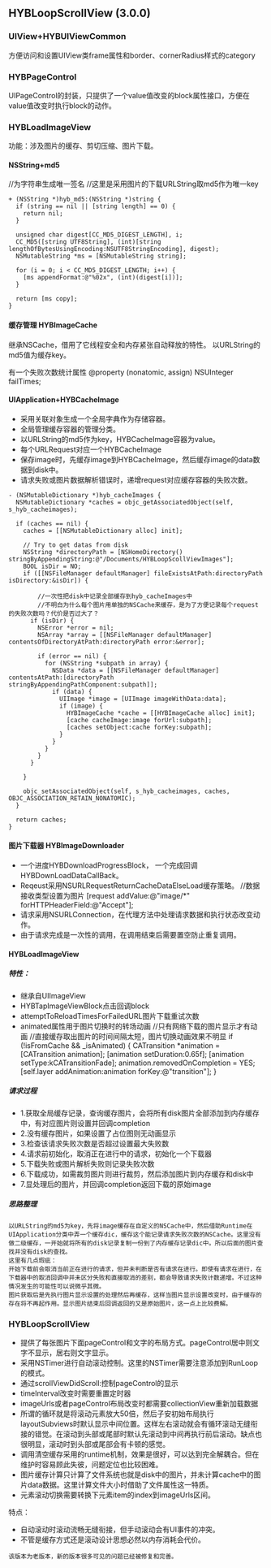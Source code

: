 ## HYBLoopScrollView (3.0.0)

### UIView+HYBUIViewCommon

方便访问和设置UIView类frame属性和border、cornerRadius样式的category

### HYBPageControl

UIPageControl的封装，只提供了一个value值改变的block属性接口，方便在value值改变时执行block的动作。

### HYBLoadImageView

功能：涉及图片的缓存、剪切压缩、图片下载。

#### NSString+md5

//为字符串生成唯一签名
//这里是采用图片的下载URLString取md5作为唯一key

```
+ (NSString *)hyb_md5:(NSString *)string {
  if (string == nil || [string length] == 0) {
    return nil;
  }
  
  unsigned char digest[CC_MD5_DIGEST_LENGTH], i;
  CC_MD5([string UTF8String], (int)[string lengthOfBytesUsingEncoding:NSUTF8StringEncoding], digest);
  NSMutableString *ms = [NSMutableString string];
  
  for (i = 0; i < CC_MD5_DIGEST_LENGTH; i++) {
    [ms appendFormat:@"%02x", (int)(digest[i])];
  }
  
  return [ms copy];
}
```

#### 缓存管理 HYBImageCache

继承NSCache，借用了它线程安全和内存紧张自动释放的特性。
以URLString的md5值为缓存key。

有一个失败次数统计属性
@property (nonatomic, assign) NSUInteger failTimes;

#### UIApplication+HYBCacheImage

- 采用关联对象生成一个全局字典作为存储容器。
- 全局管理缓存容器的管理分类。
- 以URLString的md5作为key，HYBCacheImage容器为value。
- 每个URLRequest对应一个HYBCacheImage
- 保存image时，先缓存image到HYBCacheImage，然后缓存image的data数据到disk中。
- 请求失败或图片数据解析错误时，递增request对应缓存容器的失败次数。

```
- (NSMutableDictionary *)hyb_cacheImages {
  NSMutableDictionary *caches = objc_getAssociatedObject(self, s_hyb_cacheimages);
  
  if (caches == nil) {
    caches = [[NSMutableDictionary alloc] init];
    
    // Try to get datas from disk
    NSString *directoryPath = [NSHomeDirectory() stringByAppendingString:@"/Documents/HYBLoopScollViewImages"];
    BOOL isDir = NO;
    if ([[NSFileManager defaultManager] fileExistsAtPath:directoryPath isDirectory:&isDir]) {
        
        //一次性把disk中记录全部缓存到hyb_cacheImages中
        //不明白为什么每个图片用单独的NSCache来缓存，是为了方便记录每个request的失败次数吗？代价是否过大了？
      if (isDir) {
        NSError *error = nil;
        NSArray *array = [[NSFileManager defaultManager] contentsOfDirectoryAtPath:directoryPath error:&error];

        if (error == nil) {
          for (NSString *subpath in array) {
            NSData *data = [[NSFileManager defaultManager] contentsAtPath:[directoryPath stringByAppendingPathComponent:subpath]];
            if (data) {
              UIImage *image = [UIImage imageWithData:data];
              if (image) {
                HYBImageCache *cache = [[HYBImageCache alloc] init];
                [cache cacheImage:image forUrl:subpath];
                [caches setObject:cache forKey:subpath];
              }
            }
          }
        }
      }
        
    }
    
    objc_setAssociatedObject(self, s_hyb_cacheimages, caches, OBJC_ASSOCIATION_RETAIN_NONATOMIC);
  }
  
  return caches;
}
```

#### 图片下载器 HYBImageDownloader

- 一个进度HYBDownloadProgressBlock， 一个完成回调HYBDownLoadDataCallBack。
- Reqeust采用NSURLRequestReturnCacheDataElseLoad缓存策略。
  //数据接收类型设置为图片
  [request addValue:@"image/*" forHTTPHeaderField:@"Accept"];
- 请求采用NSURLConnection，在代理方法中处理请求数据和执行状态改变动作。
- 由于请求完成是一次性的调用，在调用结束后需要置空防止重复调用。

#### HYBLoadImageView

##### 特性：

- 继承自UIImageView
- HYBTapImageViewBlock点击回调block
- attemptToReloadTimesForFailedURL图片下载重试次数
- animated属性用于图片切换时的转场动画
	//只有网络下载的图片显示才有动画
	//直接缓存取出图片的时间间隔太短，图片切换动画效果不明显
	if (!isFromCache && _isAnimated) {
    	CATransition *animation = [CATransition animation];
   		[animation setDuration:0.65f];
    	[animation setType:kCATransitionFade];
    	animation.removedOnCompletion = YES;
    	[self.layer addAnimation:animation forKey:@"transition"];
 	 }
 	 
##### 请求过程
 
- 1.获取全局缓存记录，查询缓存图片，会将所有disk图片全部添加到内存缓存中，有对应图片则设置并回调completion
- 2.没有缓存图片，如果设置了占位图则无动画显示
- 3.检查该请求失败次数是否超过设置最大失败数
- 4.请求前初始化，取消正在进行中的请求，初始化一个下载器
- 5.下载失败或图片解析失败则记录失败次数
- 6.下载成功，如需裁剪图片则进行裁剪，然后添加图片到内存缓存和disk中
- 7.显处理后的图片，并回调completion返回下载的原始image

##### 思路整理
	以URLString的md5为key，先将image缓存在自定义的NSCache中，然后借助Runtime在UIApplication分类中弄一个缓存dic，缓存这个能记录请求失败次数的NSCache。这里没有做二级缓存，一开始就将所有的disk记录复制一份到了内存缓存记录dic中。所以后面的图片查找并没有disk的查找。
	这里有几点瑕疵：
	开始下载前会取消当前正在进行的请求，但并未判断是否有请求在进行。即使有请求在进行，在下载器中的取消回调中并未区分失败和直接取消的差别，都会导致请求失败计数递增。不过这种情况发生的可能性可以说微乎其微。
	图片获取后是先执行图片显示设置的处理然后再缓存，这样当图片显示设置改变时，由于缓存的存在将不再起作用。显示图片结束后回调返回的又是原始图片，这一点上比较费解。
	
### HYBLoopScrollView

- 提供了每张图片下面pageControl和文字的布局方式。pageControl居中则文字不显示，居右则文字显示。
- 采用NSTimer进行自动滚动控制。这里的NSTimer需要注意添加到RunLoop的模式。
- 通过scrollViewDidScroll:控制pageControl的显示
- timeInterval改变时需要重置定时器
- imageUrls或者pageControl布局改变时都需要collectionView重新加载数据
- 所谓的循环就是将滚动元素放大50倍，然后子安初始布局执行layoutSubviews时默认显示中间位置。这样左右滚动就会有循环滚动无缝衔接的错觉。在滚动到头部或尾部时默认先滚动到中间再执行前后滚动。缺点也很明显，滚动时到头部或尾部会有卡顿的感觉。
- 调用清空缓存采用的runtime机制，效果是很好，可以达到完全解耦合。但在维护时容易顾此失彼，问题定位也比较困难。
- 图片缓存计算只计算了文件系统也就是disk中的图片，并未计算cache中的图片data数据。这里计算文件大小时借助了文件属性这一特质。
- 元素滚动切换需要转换下元素item的index到imageUrls区间。

特点：

- 自动滚动时滚动流畅无缝衔接，但手动滚动会有UI事件的冲突。
- 不管是缓存方式还是滚动设计思想必然以内存消耗会代价。


`该版本为老版本，新的版本很多可见的问题已经被修复和完善。`









 	 




	


